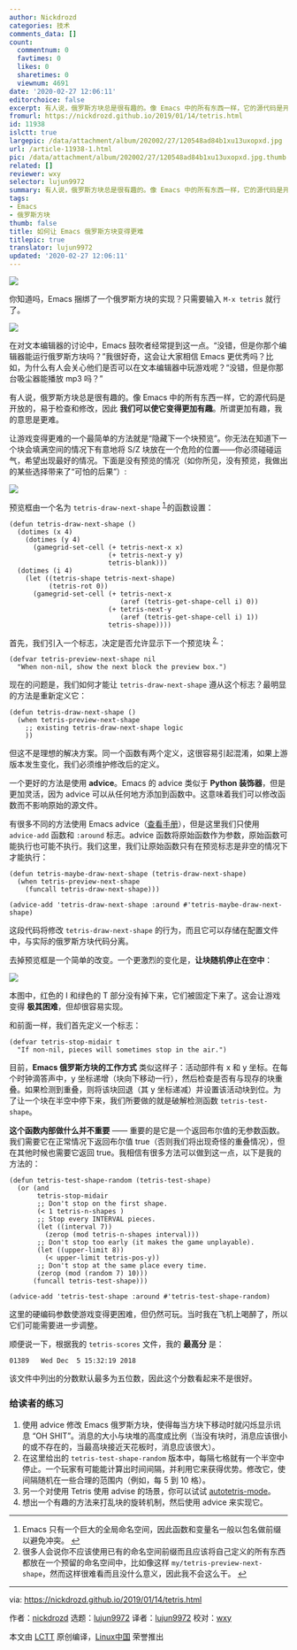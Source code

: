 ```yaml
---
author: Nickdrozd
categories: 技术
comments_data: []
count:
  commentnum: 0
  favtimes: 0
  likes: 0
  sharetimes: 0
  viewnum: 4691
date: '2020-02-27 12:06:11'
editorchoice: false
excerpt: 有人说，俄罗斯方块总是很有趣的。像 Emacs 中的所有东西一样，它的源代码是开放的，易于检查和修改，因此 我们可以使它变得更加有趣。所谓更加有趣，我的意思是更难。
fromurl: https://nickdrozd.github.io/2019/01/14/tetris.html
id: 11938
islctt: true
largepic: /data/attachment/album/202002/27/120548ad84b1xu13uxopxd.jpg
url: /article-11938-1.html
pic: /data/attachment/album/202002/27/120548ad84b1xu13uxopxd.jpg.thumb.jpg
related: []
reviewer: wxy
selector: lujun9972
summary: 有人说，俄罗斯方块总是很有趣的。像 Emacs 中的所有东西一样，它的源代码是开放的，易于检查和修改，因此 我们可以使它变得更加有趣。所谓更加有趣，我的意思是更难。
tags:
- Emacs
- 俄罗斯方块
thumb: false
title: 如何让 Emacs 俄罗斯方块变得更难
titlepic: true
translator: lujun9972
updated: '2020-02-27 12:06:11'
---
```


![](/data/attachment/album/202002/27/120548ad84b1xu13uxopxd.jpg)


你知道吗，Emacs 捆绑了一个俄罗斯方块的实现？只需要输入 `M-x tetris` 就行了。


![](/data/attachment/album/202002/27/120614xnrkiou5o2rrvmgk.png)


在对文本编辑器的讨论中，Emacs 鼓吹者经常提到这一点。“没错，但是你那个编辑器能运行俄罗斯方块吗？”我很好奇，这会让大家相信 Emacs 更优秀吗？比如，为什么有人会关心他们是否可以在文本编辑器中玩游戏呢？“没错，但是你那台吸尘器能播放 mp3 吗？”


有人说，俄罗斯方块总是很有趣的。像 Emacs 中的所有东西一样，它的源代码是开放的，易于检查和修改，因此 **我们可以使它变得更加有趣**。所谓更加有趣，我的意思是更难。


让游戏变得更难的一个最简单的方法就是“隐藏下一个块预览”。你无法在知道下一个块会填满空间的情况下有意地将 S/Z 块放在一个危险的位置——你必须碰碰运气，希望出现最好的情况。下面是没有预览的情况（如你所见，没有预览，我做出的某些选择带来了“可怕的后果”）:


![](/data/attachment/album/202002/27/120615ekewmz013wzku31v.png)


预览框由一个名为 `tetris-draw-next-shape` <sup id="fnref1"> <a href="#fn1" rel="footnote">  1 </a></sup> 的函数设置：



```
(defun tetris-draw-next-shape ()
  (dotimes (x 4)
    (dotimes (y 4)
      (gamegrid-set-cell (+ tetris-next-x x)
                         (+ tetris-next-y y)
                         tetris-blank)))
  (dotimes (i 4)
    (let ((tetris-shape tetris-next-shape)
          (tetris-rot 0))
      (gamegrid-set-cell (+ tetris-next-x
                            (aref (tetris-get-shape-cell i) 0))
                         (+ tetris-next-y
                            (aref (tetris-get-shape-cell i) 1))
                         tetris-shape))))
```

首先，我们引入一个标志，决定是否允许显示下一个预览块 <sup id="fnref2"> <a href="#fn2" rel="footnote">  2 </a></sup>：



```
(defvar tetris-preview-next-shape nil
  "When non-nil, show the next block the preview box.")
```

现在的问题是，我们如何才能让 `tetris-draw-next-shape` 遵从这个标志？最明显的方法是重新定义它：



```
(defun tetris-draw-next-shape ()
  (when tetris-preview-next-shape
    ;; existing tetris-draw-next-shape logic
    ))
```

但这不是理想的解决方案。同一个函数有两个定义，这很容易引起混淆，如果上游版本发生变化，我们必须维护修改后的定义。


一个更好的方法是使用 **advice**。Emacs 的 advice 类似于 **Python 装饰器**，但是更加灵活，因为 advice 可以从任何地方添加到函数中。这意味着我们可以修改函数而不影响原始的源文件。


有很多不同的方法使用 Emacs advice（[查看手册](https://www.gnu.org/software/emacs/manual/html_node/elisp/Advising-Functions.html)），但是这里我们只使用 `advice-add` 函数和 `:around` 标志。advice 函数将原始函数作为参数，原始函数可能执行也可能不执行。我们这里，我们让原始函数只有在预览标志是非空的情况下才能执行：



```
(defun tetris-maybe-draw-next-shape (tetris-draw-next-shape)
  (when tetris-preview-next-shape
    (funcall tetris-draw-next-shape)))

(advice-add 'tetris-draw-next-shape :around #'tetris-maybe-draw-next-shape)
```

这段代码将修改 `tetris-draw-next-shape` 的行为，而且它可以存储在配置文件中，与实际的俄罗斯方块代码分离。


去掉预览框是一个简单的改变。一个更激烈的变化是，**让块随机停止在空中**：


![](/data/attachment/album/202002/27/120616wkdfed2q76etkbte.png)


本图中，红色的 I 和绿色的 T 部分没有掉下来，它们被固定下来了。这会让游戏变得 **极其困难**，但却很容易实现。


和前面一样，我们首先定义一个标志：



```
(defvar tetris-stop-midair t
  "If non-nil, pieces will sometimes stop in the air.")
```

目前，**Emacs 俄罗斯方块的工作方式** 类似这样子：活动部件有 x 和 y 坐标。在每个时钟滴答声中，y 坐标递增（块向下移动一行），然后检查是否有与现存的块重叠。如果检测到重叠，则将该块回退（其 y 坐标递减）并设置该活动块到位。为了让一个块在半空中停下来，我们所要做的就是破解检测函数 `tetris-test-shape`。


**这个函数内部做什么并不重要** —— 重要的是它是一个返回布尔值的无参数函数。我们需要它在正常情况下返回布尔值 true（否则我们将出现奇怪的重叠情况），但在其他时候也需要它返回 true。我相信有很多方法可以做到这一点，以下是我的方法的：



```
(defun tetris-test-shape-random (tetris-test-shape)
  (or (and
       tetris-stop-midair
       ;; Don't stop on the first shape.
       (< 1 tetris-n-shapes )
       ;; Stop every INTERVAL pieces.
       (let ((interval 7))
         (zerop (mod tetris-n-shapes interval)))
       ;; Don't stop too early (it makes the game unplayable).
       (let ((upper-limit 8))
         (< upper-limit tetris-pos-y))
       ;; Don't stop at the same place every time.
       (zerop (mod (random 7) 10)))
      (funcall tetris-test-shape)))

(advice-add 'tetris-test-shape :around #'tetris-test-shape-random)
```

这里的硬编码参数使游戏变得更困难，但仍然可玩。当时我在飞机上喝醉了，所以它们可能需要进一步调整。


顺便说一下，根据我的 `tetris-scores` 文件，我的 **最高分** 是：



```
01389   Wed Dec  5 15:32:19 2018
```

该文件中列出的分数默认最多为五位数，因此这个分数看起来不是很好。


### 给读者的练习


1. 使用 advice 修改 Emacs 俄罗斯方块，使得每当方块下移动时就闪烁显示讯息 “OH SHIT”。消息的大小与块堆的高度成比例（当没有块时，消息应该很小的或不存在的，当最高块接近天花板时，消息应该很大）。
2. 在这里给出的 `tetris-test-shape-random` 版本中，每隔七格就有一个半空中停止。一个玩家有可能能计算出时间间隔，并利用它来获得优势。修改它，使间隔随机在一些合理的范围内（例如，每 5 到 10 格）。
3. 另一个对使用 Tetris 使用 advise 的场景，你可以试试 [autotetris-mode](https://nullprogram.com/blog/2014/10/19/)。
4. 想出一个有趣的方法来打乱块的旋转机制，然后使用 advice 来实现它。




---


1. Emacs 只有一个巨大的全局命名空间，因此函数和变量名一般以包名做前缀以避免冲突。 [↩](#fnref1)
2. 很多人会说你不应该使用已有的命名空间前缀而且应该将自己定义的所有东西都放在一个预留的命名空间中，比如像这样 `my/tetris-preview-next-shape`，然而这样很难看而且没什么意义，因此我不会这么干。 [↩](#fnref2)




---


via: <https://nickdrozd.github.io/2019/01/14/tetris.html>


作者：[nickdrozd](https://nickdrozd.github.io) 选题：[lujun9972](https://github.com/lujun9972) 译者：[lujun9972](https://github.com/lujun9972) 校对：[wxy](https://github.com/wxy)


本文由 [LCTT](https://github.com/LCTT/TranslateProject) 原创编译，[Linux中国](https://linux.cn/) 荣誉推出